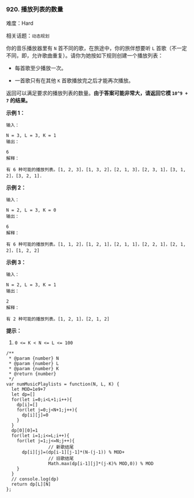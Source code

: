 ### 920. 播放列表的数量

难度：Hard

相关话题：`动态规划`

你的音乐播放器里有 `N` 首不同的歌，在旅途中，你的旅伴想要听  `L` 首歌（不一定不同，即，允许歌曲重复）。请你为她按如下规则创建一个播放列表：




* 每首歌至少播放一次。

* 一首歌只有在其他  `K`  首歌播放完之后才能再次播放。





返回可以满足要求的播放列表的数量。**由于答案可能非常大，请返回它模 `10^9 + 7` 的结果。** 







**示例 1：** 





```
输入：

N = 3, L = 3, K = 1
输出：

6
解释：

有 6 种可能的播放列表。[1, 2, 3]，[1, 3, 2]，[2, 1, 3]，[2, 3, 1]，[3, 1, 2]，[3, 2, 1].

```


**示例 2：** 





```
输入：

N = 2, L = 3, K = 0
输出：

6
解释：

有 6 种可能的播放列表。[1, 1, 2]，[1, 2, 1]，[2, 1, 1]，[2, 2, 1]，[2, 1, 2]，[1, 2, 2]

```


**示例 3：** 





```
输入：

N = 2, L = 3, K = 1
输出：

2
解释：

有 2 种可能的播放列表。[1, 2, 1]，[2, 1, 2]

```






**提示：** 




1.  `0 <= K < N <= L <= 100` 






```
/**
 * @param {number} N
 * @param {number} L
 * @param {number} K
 * @return {number}
 */
var numMusicPlaylists = function(N, L, K) {
  let MOD=1e9+7
  let dp=[]
  for(let i=0;i<L+1;i++){
    dp[i]=[]
    for(let j=0;j<N+1;j++){
      dp[i][j]=0
    }
  }
  dp[0][0]=1
  for(let i=1;i<=L;i++){
    for(let j=1;j<=N;j++){
                // 新歌结尾
      dp[i][j]=(dp[i-1][j-1]*(N-(j-1)) % MOD+
                // 旧歌结尾
                Math.max(dp[i-1][j]*(j-K)% MOD,0)) % MOD
    }
  }
  // console.log(dp)
  return dp[L][N]
};



```

